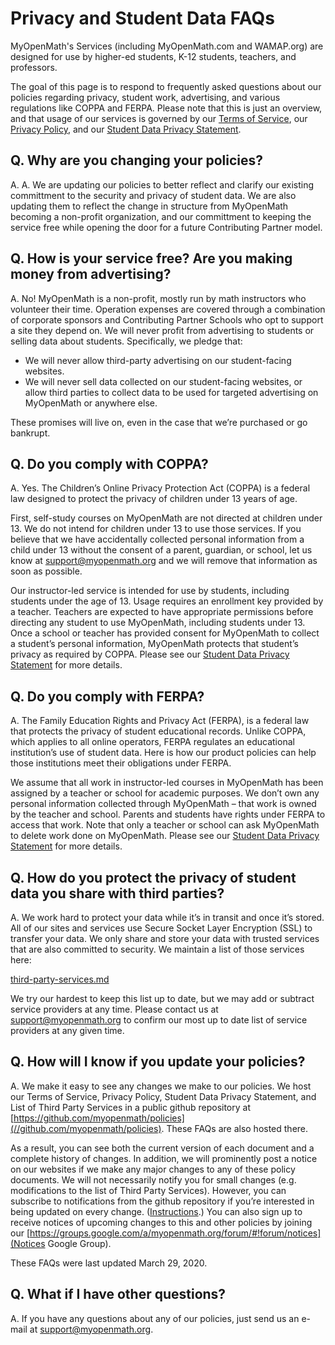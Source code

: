 # Privacy and Student Data FAQs

MyOpenMath's Services (including MyOpenMath.com and WAMAP.org) are designed for use by higher-ed students, K-12 students, teachers, and professors.

The goal of this page is to respond to frequently asked questions about our policies regarding privacy, student work, advertising, and various regulations like COPPA and FERPA.
Please note that this is just an overview, and that usage of our services is governed by our [Terms of Service](), our [Privacy Policy](), and our [Student Data Privacy Statement]().

## Q. Why are you changing your policies?

A. A. We are updating our policies to better reflect and clarify our existing committment to the security and privacy of student data.  We are also updating them to reflect the change in structure from MyOpenMath becoming a non-profit organization, and our committment to keeping the service free while opening the door for a future Contributing Partner model.

## Q. How is your service free? Are you making money from advertising?

A. No!
MyOpenMath is a non-profit, mostly run by math instructors who volunteer their time. Operation expenses are covered through a combination of corporate sponsors and Contributing Partner Schools who opt to support a site they depend on.
We will never profit from advertising to students or selling data about students.
Specifically, we pledge that:

* We will never allow third-party advertising on our student-facing websites.
* We will never sell data collected on our student-facing websites, or allow third parties to collect data to be used for targeted advertising on MyOpenMath or anywhere else.

These promises will live on, even in the case that we’re purchased or go bankrupt.


## Q. Do you comply with COPPA?

A. Yes.
The Children’s Online Privacy Protection Act (COPPA) is a federal law designed to protect the privacy of children under 13 years of age.

First, self-study courses on MyOpenMath are not directed at children under 13. We do not intend for children under 13 to use those services.
If you believe that we have accidentally collected personal information from a child under 13 without the consent of a parent, guardian, or school, let us know at [support@myopenmath.org](mailto:support@myopenmath.org) and we will remove that information as soon as possible.

Our instructor-led service is intended for use by students, including students under the age of 13.
Usage requires an enrollment key provided by a teacher.
Teachers are expected to have appropriate permissions before directing any student to use MyOpenMath, including students under 13.
Once a school or teacher has provided consent for MyOpenMath to collect a student’s personal information, MyOpenMath protects that student’s privacy as required by COPPA.
Please see our [Student Data Privacy Statement]() for more details.


## Q. Do you comply with FERPA?

A. The Family Education Rights and Privacy Act (FERPA), is a federal law that protects the privacy of student educational records.
Unlike COPPA, which applies to all online operators, FERPA regulates an educational institution’s use of student data.
Here is how our product policies can help those institutions meet their obligations under FERPA.

We assume that all work in instructor-led courses in MyOpenMath has been assigned by a teacher or school for academic purposes.
We don’t own any personal information collected through MyOpenMath &ndash; that work is owned by the teacher and school. Parents and students have rights under FERPA to access that work.
Note that only a teacher or school can ask MyOpenMath to delete work done on MyOpenMath.
Please see our [Student Data Privacy Statement]() for more details.


## Q. How do you protect the privacy of student data you share with third parties?

A. We work hard to protect your data while it’s in transit and once it’s stored.
All of our sites and services use Secure Socket Layer Encryption (SSL) to transfer your data.
We only share and store your data with trusted services that are also committed to security.
We maintain a list of those services here:

[third-party-services.md](third-party-services.md)

We try our hardest to keep this list up to date, but we may add or subtract service providers at any time.
Please contact us at [support@myopenmath.org](mailto:support@myopenmath.org) to confirm our most up to date list of service providers at any given time.


## Q. How will I know if you update your policies?

A. We make it easy to see any changes we make to our policies.
We host our Terms of Service, Privacy Policy, Student Data Privacy Statement, and List of Third Party Services in a public github repository at [https://github.com/myopenmath/policies](//github.com/myopenmath/policies).
These FAQs are also hosted there.

As a result, you can see both the current version of each document and a complete history of changes.
In addition, we will prominently post a notice on our websites if we make any major changes to any of these policy documents.
We will not necessarily notify you for small changes (e.g. modifications to the list of Third Party Services).
However, you can subscribe to notifications from the github repository if you’re interested in being updated on every change. ([Instructions](//help.github.com/articles/watching-repositories/).)
You can also sign up to receive notices of upcoming changes to this and other policies by joining our [https://groups.google.com/a/myopenmath.org/forum/#!forum/notices](Notices Google Group).

These FAQs were last updated March 29, 2020.

## Q. What if I have other questions?

A. If you have any questions about any of our policies, just send us an e-mail at [support@myopenmath.org](mailto:myopenmath.org).
